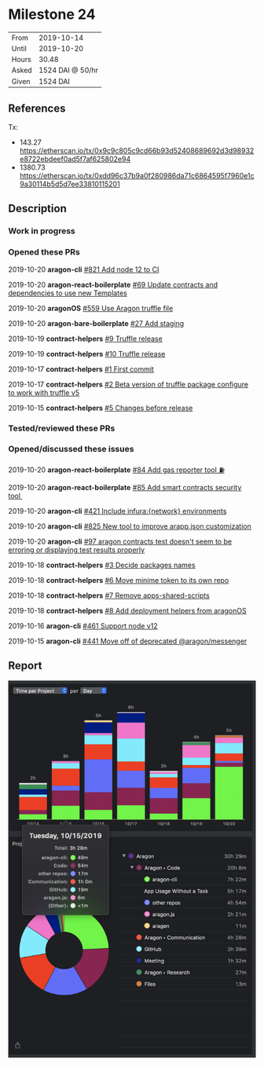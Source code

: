 # Milestone 24

|       |                  |
| ----- | ---------------- |
| From  | 2019-10-14       |
| Until | 2019-10-20       |
| Hours | 30.48            |
| Asked | 1524 DAI @ 50/hr |
| Given | 1524 DAI         |

## References

Tx:

- 143.27 <https://etherscan.io/tx/0x9c9c805c9cd66b93d52408689692d3d98932e8722ebdeef0ad5f7af625802e94>
- 1380.73 <https://etherscan.io/tx/0xdd96c37b9a0f280986da71c6864595f7960e1c9a30114b5d5d7ee33810115201>

## Description

### Work in progress

### Opened these PRs

2019-10-20 **aragon-cli** [#821 Add node 12 to CI](https://github.com/aragon/aragon-cli/pull/821)

2019-10-20 **aragon-react-boilerplate** [#69 Update contracts and dependencies to use new Templates](https://github.com/aragon/aragon-react-boilerplate/pull/69)

2019-10-20 **aragonOS** [#559 Use Aragon truffle file](https://github.com/aragon/aragonOS/pull/559)

2019-10-20 **aragon-bare-boilerplate** [#27 Add staging](https://github.com/aragon/aragon-bare-boilerplate/pull/27)

2019-10-19 **contract-helpers** [#9 Truffle release](https://github.com/aragon/contract-helpers/pull/9)

2019-10-19 **contract-helpers** [#10 Truffle release](https://github.com/aragon/contract-helpers/pull/10)

2019-10-17 **contract-helpers** [#1 First commit](https://github.com/aragon/contract-helpers/pull/1)

2019-10-17 **contract-helpers** [#2 Beta version of truffle package configure to work with truffle v5](https://github.com/aragon/contract-helpers/issues/2)

2019-10-15 **contract-helpers** [#5 Changes before release](https://github.com/aragon/contract-helpers/pull/5)

### Tested/reviewed these PRs

### Opened/discussed these issues

2019-10-20 **aragon-react-boilerplate** [#84 Add gas reporter tool ⛽️](https://github.com/aragon/aragon-react-boilerplate/issues/84)

2019-10-20 **aragon-react-boilerplate** [#85 Add smart contracts security tool ](https://github.com/aragon/aragon-react-boilerplate/issues/85)

2019-10-20 **aragon-cli** [#421 Include infura:{network} environments](https://github.com/aragon/aragon-cli/issues/421)

2019-10-20 **aragon-cli** [#825 New tool to improve arapp.json customization](https://github.com/aragon/aragon-cli/issues/825)

2019-10-20 **aragon-cli** [#97 aragon contracts test doesn't seem to be erroring or displaying test results properly](https://github.com/aragon/aragon-cli/issues/97)

2019-10-18 **contract-helpers** [#3 Decide packages names](https://github.com/aragon/contract-helpers/issues/3)

2019-10-18 **contract-helpers** [#6 Move minime token to its own repo](https://github.com/aragon/contract-helpers/issues/6)

2019-10-18 **contract-helpers** [#7 Remove apps-shared-scripts](https://github.com/aragon/contract-helpers/issues/7)

2019-10-18 **contract-helpers** [#8 Add deployment helpers from aragonOS](https://github.com/aragon/contract-helpers/issues/8)

2019-10-16 **aragon-cli** [#461 Support node v12](https://github.com/aragon/aragon-cli/issues/461)

2019-10-15 **aragon-cli** [#441 Move off of deprecated @aragon/messenger](https://github.com/aragon/aragon-cli/issues/441)

## Report

![Time-tracking report](assets/milestone24-timing-report.png)
